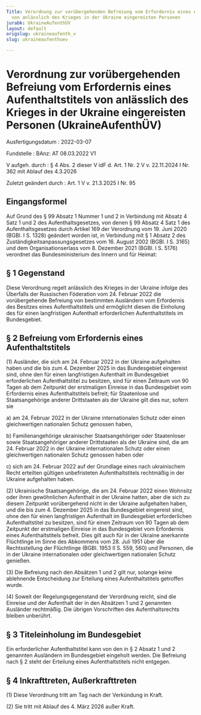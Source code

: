 ```yaml
---
Title: Verordnung zur vorübergehenden Befreiung vom Erfordernis eines Aufenthaltstitels
  von anlässlich des Krieges in der Ukraine eingereisten Personen
jurabk: UkraineAufenthÜV
layout: default
origslug: ukraineaufenth_v
slug: ukraineaufenthuev

---
```


# Verordnung zur vorübergehenden Befreiung vom Erfordernis eines Aufenthaltstitels von anlässlich des Krieges in der Ukraine eingereisten Personen (UkraineAufenthÜV)

Ausfertigungsdatum
:   2022-03-07

Fundstelle
:   BAnz: AT 08.03.2022 V1

V aufgeh. durch
:   § 4 Abs. 2 dieser V idF d. Art. 1 Nr. 2 V v. 22.11.2024 I Nr. 362 mit Ablauf des 4.3.2026

Zuletzt geändert durch
:   Art. 1 V v. 21.3.2025 I Nr. 95


## Eingangsformel

Auf Grund des § 99 Absatz 1 Nummer 1 und 2 in Verbindung mit Absatz 4 Satz 1 und 2 des Aufenthaltsgesetzes, von denen § 99 Absatz 4 Satz 1 des Aufenthaltsgesetzes durch Artikel 169 der Verordnung vom 19. Juni 2020 (BGBl. I S. 1328) geändert worden ist, in Verbindung mit § 1 Absatz 2 des Zuständigkeitsanpassungsgesetzes vom 16. August 2002 (BGBl. I S. 3165) und dem Organisationserlass vom 8. Dezember 2021 (BGBl. I S. 5176) verordnet das Bundesministerium des Innern und für Heimat:


## § 1 Gegenstand

Diese Verordnung regelt anlässlich des Krieges in der Ukraine infolge des Überfalls der Russischen Föderation vom 24. Februar 2022 die vorübergehende Befreiung von bestimmten Ausländern vom Erfordernis des Besitzes eines Aufenthaltstitels und ermöglicht diesen die Einholung des für einen langfristigen Aufenthalt erforderlichen Aufenthaltstitels im Bundesgebiet.


## § 2 Befreiung vom Erfordernis eines Aufenthaltstitels

(1) Ausländer, die sich am 24. Februar 2022 in der Ukraine aufgehalten haben und die bis zum 4. Dezember 2025 in das Bundesgebiet eingereist sind, ohne den für einen langfristigen Aufenthalt im Bundesgebiet erforderlichen Aufenthaltstitel zu besitzen, sind für einen Zeitraum von 90 Tagen ab dem Zeitpunkt der erstmaligen Einreise in das Bundesgebiet vom Erfordernis eines Aufenthaltstitels befreit; für Staatenlose und Staatsangehörige anderer Drittstaaten als der Ukraine gilt dies nur, sofern sie

a)  am 24. Februar 2022 in der Ukraine internationalen Schutz oder einen gleichwertigen nationalen Schutz genossen haben,


b)  Familienangehörige ukrainischer Staatsangehöriger oder Staatenloser sowie Staatsangehöriger anderer Drittstaaten als der Ukraine sind, die am 24. Februar 2022 in der Ukraine internationalen Schutz oder einen gleichwertigen nationalen Schutz genossen haben oder


c)  sich am 24. Februar 2022 auf der Grundlage eines nach ukrainischem Recht erteilten gültigen unbefristeten Aufenthaltstitels rechtmäßig in der Ukraine aufgehalten haben.




(2) Ukrainische Staatsangehörige, die am 24. Februar 2022 einen Wohnsitz oder ihren gewöhnlichen Aufenthalt in der Ukraine hatten, aber die sich zu diesem Zeitpunkt vorübergehend nicht in der Ukraine aufgehalten haben, und die bis zum 4. Dezember 2025 in das Bundesgebiet eingereist sind, ohne den für einen langfristigen Aufenthalt im Bundesgebiet erforderlichen Aufenthaltstitel zu besitzen, sind für einen Zeitraum von 90 Tagen ab dem Zeitpunkt der erstmaligen Einreise in das Bundesgebiet vom Erfordernis eines Aufenthaltstitels befreit. Dies gilt auch für in der Ukraine anerkannte Flüchtlinge im Sinne des Abkommens vom 28. Juli 1951 über die Rechtsstellung der Flüchtlinge (BGBl. 1953 II S. 559, 560) und Personen, die in der Ukraine internationalen oder gleichwertigen nationalen Schutz genießen.

(3) Die Befreiung nach den Absätzen 1 und 2 gilt nur, solange keine ablehnende Entscheidung zur Erteilung eines Aufenthaltstitels getroffen wurde.

(4) Soweit der Regelungsgegenstand der Verordnung reicht, sind die Einreise und der Aufenthalt der in den Absätzen 1 und 2 genannten Ausländer rechtmäßig. Die übrigen Vorschriften des Aufenthaltsrechts bleiben unberührt.


## § 3 Titeleinholung im Bundesgebiet

Ein erforderlicher Aufenthaltstitel kann von den in § 2 Absatz 1 und 2 genannten Ausländern im Bundesgebiet eingeholt werden. Die Befreiung nach § 2 steht der Erteilung eines Aufenthaltstitels nicht entgegen.


## § 4 Inkrafttreten, Außerkrafttreten

(1) Diese Verordnung tritt am Tag nach der Verkündung in Kraft.

(2) Sie tritt mit Ablauf des 4. März 2026 außer Kraft.

